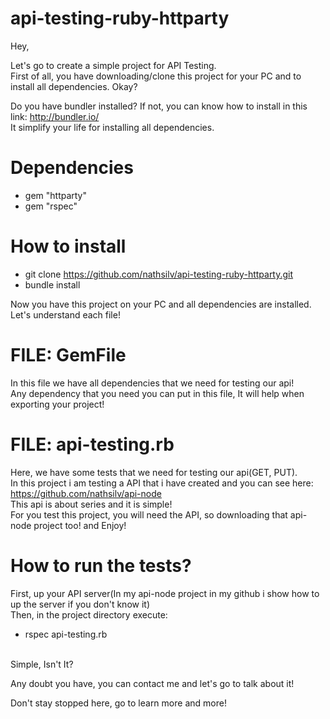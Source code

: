 # api-testing-ruby-httparty

Hey,

Let's go to create a simple project for API Testing. </br>
First of all, you have downloading/clone this project for your PC and to install all dependencies. Okay?

Do you have bundler installed? If not, you can know how to install in this link: http://bundler.io/ </br>
It simplify your life for installing all dependencies.

# Dependencies

* gem "httparty"</br>
* gem "rspec"

# How to install

* git clone https://github.com/nathsilv/api-testing-ruby-httparty.git </br>
* bundle install

Now you have this project on your PC and all dependencies are installed. </br>
Let's understand  each file!

# FILE: GemFile

In this file we have all dependencies that we need for testing our api!</br>
Any dependency that you need you can put in this file, It will help when exporting your project!

# FILE: api-testing.rb

Here, we have some tests that we need for testing our api(GET, PUT).</br>
In this project i am testing a API that i have created and you can see here: https://github.com/nathsilv/api-node</br>
This api is about series and it is simple!</br>
For you test this project, you will need the API, so downloading that api-node project too! and Enjoy!

# How to run the tests?

First, up your API server(In my api-node project in my github i show how to up the server if you don't know it)</br>
Then, in the project directory execute: </br>
* rspec api-testing.rb</br></br>

Simple, Isn't It?</br>

Any doubt you have, you can contact me and let's go to talk about it!</br>

Don't stay stopped here, go to learn more and more!
